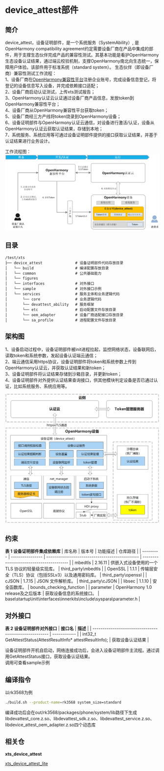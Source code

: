 # device_attest部件<a name="ZH-CN_TOPIC_001"></a>

## 简介<a id="section100"></a>

device_attest，设备证明部件，是一个系统服务（SystemAbility）, 是OpenHarmony compatibility agreement约定需要设备厂商在产品中集成的部件，用于支撑生态伙伴完成产品的兼容性测试。其基本功能是看护OpenHarmony生态设备认证结果，通过端云校验机制，支撑OpenHarmony南北向生态统一，保障用户体验。该部件用于标准系统（standard system）。
生态伙伴（即设备厂商）兼容性测试工作流程：  
1、设备厂商在[OpenHarmony兼容性平台](https://compatibility.openharmony.cn/console/)注册企业账号，完成设备信息登记，将登记的设备信息写入设备，并完成依赖接口适配；  
2、设备厂商启动认证测试，上传xts测试报告；  
3、OpenHarmony认证云认证通过设备厂商产品信息，发放token到OpenHarmony兼容性平台；  
4、设备厂商从OpenHarmony兼容性平台获取token；  
5、设备厂商经三方产线将token烧录到OpenHarmony设备；  
6、设备证明部件与OpenHarmony认证云通信，对设备进行激活/认证，设备从OpenHarmony认证云获取认证结果，存储到本地；  
7、系统服务、系统应用等可通过设备证明部件提供的接口获取认证结果，并基于认证结果进行业务设计。  

工作流程图：
![](figures/image_002.png)

## 目录<a id="section200"></a>

```
/test/xts
├── device_attest               # 设备证明部件代码存放目录
│   └── build                   # 编译配置存放目录
│   └── common                  # 公共基础能力
│   └── figures                
│   └── interfaces              # 对外接口
│   └── sample                  # 对外接口示例
│   └── services                # 服务主体和业务逻辑代码
│       └── core                # 业务逻辑代码
│       └── devattest_ability   # 服务框架
│       └── etc                 # 启动配置文件存放目录
│       └── oem_adapter         # 设备厂商适配接口存放目录
│       └── sa_profile          # 进程配置文件存放目录
```

## 架构图<a id="section300"></a>

1、设备启动过程中，设备证明部件被init进程拉起，监控网络状态，设备联网后，读取token和系统参数，发起设备认证端云通信；  
2、端云通信采用https协议，设备证明部件将token和系统参数上传到OpenHarmony认证云，并获取认证结果和新token；  
3、设备证明部件将认证结果存储到沙箱目录，并更新token；  
4、设备证明部件对外提供认证结果查询接口，供其他模块判定设备是否已通过认证，比如系统服务、系统应用等。  

![](figures/image_001.png)

## 约束<a id="section400"></a>

**表 1 设备证明部件集成依赖库** 
| 库名称    | 版本号           | 功能描述                                        | 仓库路径                                     |
| --------- | ---------------- | ----------------------------------------------- | ---------------------------------------- |
| mbedtls   | 2.16.11          | 供嵌入式设备使用的一个 TLS 协议的轻量级实现库。 | third_party\mbedtls           |
| OpenSSL   | 1.1.1          | 传输层安全（TLS）协议（包括SSLv3）以及通用密码库。 | third_party\openssl           |
| cJSON     | 1.7.15           | JSON 文件解析库。                               | third_party\cJSON |
| libsec    | 1.1.10           | 安全函数库。                                    | bounds_checking_function      |
| parameter | OpenHarmony 1.0 release及之后版本 | 获取设备信息的系统接口。                        | base\startup\init\interfaces\innerkits\include\syspara\parameter.h                    |

## 对外接口<a id="section500"></a>

**表 2 设备证明部件对外接口**
| **接口名**                                              | **描述**     |
| ------------------------------------------------------- | ------------ |
| int32_t  GetAttestStatus(AttestResultInfo* attestResultInfo); | 获取设备认证结果 |

设备证明部件开机自启动，网络连接成功后，会进入设备证明部件主流程。通过调用GetAttestStatus接口，获取设备认证结果。  
调用可查看sample示例

## 编译指令<a id="section600"></a>
以rk3568为例
```sh
./build.sh --product-name=rk3568 system_size=standard
```
编译成功后会在out/rk3568/packages/phone/system/lib路径下生成libdevattest_core.z.so、libdevattest_sdk.z.so、libdevattest_service.z.so、libdevice_attest_oem_adapter.z.so四个动态库

## 相关仓<a id="section700"></a>

**xts\_device\_attest**

[xts\_device\_attest\_lite](https://gitee.com/openharmony-sig/xts_device_attest_lite/)